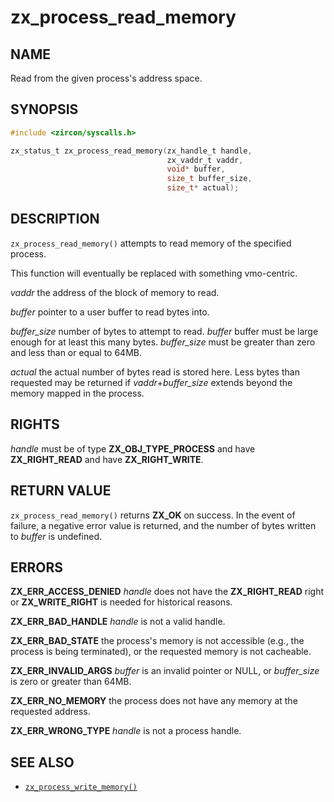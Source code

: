 # zx_process_read_memory

## NAME

<!-- Updated by update-docs-from-fidl, do not edit. -->

Read from the given process's address space.

## SYNOPSIS

<!-- Updated by update-docs-from-fidl, do not edit. -->

```c
#include <zircon/syscalls.h>

zx_status_t zx_process_read_memory(zx_handle_t handle,
                                   zx_vaddr_t vaddr,
                                   void* buffer,
                                   size_t buffer_size,
                                   size_t* actual);
```

## DESCRIPTION

`zx_process_read_memory()` attempts to read memory of the specified process.

This function will eventually be replaced with something vmo-centric.

*vaddr* the address of the block of memory to read.

*buffer* pointer to a user buffer to read bytes into.

*buffer_size* number of bytes to attempt to read. *buffer* buffer must be large
enough for at least this many bytes. *buffer_size* must be greater than zero
and less than or equal to 64MB.

*actual* the actual number of bytes read is stored here. Less bytes than
requested may be returned if *vaddr*+*buffer_size* extends beyond the memory
mapped in the process.

## RIGHTS

<!-- Updated by update-docs-from-fidl, do not edit. -->

*handle* must be of type **ZX_OBJ_TYPE_PROCESS** and have **ZX_RIGHT_READ** and have **ZX_RIGHT_WRITE**.

## RETURN VALUE

`zx_process_read_memory()` returns **ZX_OK** on success.
In the event of failure, a negative error value is returned, and the number of
bytes written to *buffer* is undefined.

## ERRORS

**ZX_ERR_ACCESS_DENIED**  *handle* does not have the **ZX_RIGHT_READ** right
or
**ZX_WRITE_RIGHT** is needed for historical reasons.

**ZX_ERR_BAD_HANDLE**  *handle* is not a valid handle.

**ZX_ERR_BAD_STATE**  the process's memory is not accessible (e.g.,
the process is being terminated),
or the requested memory is not cacheable.

**ZX_ERR_INVALID_ARGS** *buffer* is an invalid pointer or NULL,
or *buffer_size* is zero or greater than 64MB.

**ZX_ERR_NO_MEMORY** the process does not have any memory at the
requested address.

**ZX_ERR_WRONG_TYPE**  *handle* is not a process handle.

## SEE ALSO

 - [`zx_process_write_memory()`]

<!-- References updated by update-docs-from-fidl, do not edit. -->

[`zx_process_write_memory()`]: process_write_memory.md
